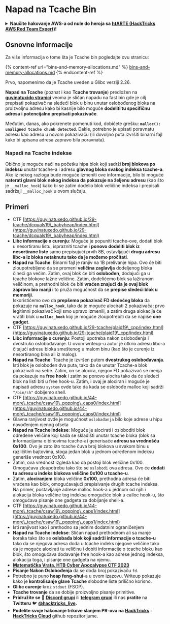 # Napad na Tcache Bin

<details>

<summary><strong>Naučite hakovanje AWS-a od nule do heroja sa</strong> <a href="https://training.hacktricks.xyz/courses/arte"><strong>htARTE (HackTricks AWS Red Team Expert)</strong></a><strong>!</strong></summary>

Drugi načini podrške HackTricks-u:

* Ako želite da vidite **vašu kompaniju reklamiranu na HackTricks-u** ili **preuzmete HackTricks u PDF formatu** proverite [**PLANOVE ZA PRIJAVU**](https://github.com/sponsors/carlospolop)!
* Nabavite [**zvanični PEASS & HackTricks swag**](https://peass.creator-spring.com)
* Otkrijte [**Porodicu PEASS**](https://opensea.io/collection/the-peass-family), našu kolekciju ekskluzivnih [**NFT-ova**](https://opensea.io/collection/the-peass-family)
* **Pridružite se** 💬 [**Discord grupi**](https://discord.gg/hRep4RUj7f) ili [**telegram grupi**](https://t.me/peass) ili nas **pratite** na **Twitteru** 🐦 [**@hacktricks\_live**](https://twitter.com/hacktricks\_live)**.**
* **Podelite svoje hakovanje trikove slanjem PR-ova na** [**HackTricks**](https://github.com/carlospolop/hacktricks) i [**HackTricks Cloud**](https://github.com/carlospolop/hacktricks-cloud) github repozitorijume.

</details>

## Osnovne informacije

Za više informacija o tome šta je Tcache bin pogledajte ovu stranicu:

{% content-ref url="bins-and-memory-allocations.md" %}
[bins-and-memory-allocations.md](bins-and-memory-allocations.md)
{% endcontent-ref %}

Prvo, napomenimo da je Tcache uveden u Glibc verziji 2.26.

**Napad na Tcache** (poznat i kao **Tcache trovanje**) predložen na [**guyinatuxido stranici**](https://guyinatuxedo.github.io/29-tcache/tcache\_explanation/index.html) veoma je sličan napadu na fast bin gde je cilj prepisati pokazivač na sledeći blok u binu unutar oslobođenog bloka na proizvoljnu adresu kako bi kasnije bilo moguće **dodeliti tu specifičnu adresu i potencijalno prepisati pokazivače**.

Međutim, danas, ako pokrenete pomenuti kod, dobićete grešku: **`malloc(): unaligned tcache chunk detected`**. Dakle, potrebno je upisati poravnatu adresu kao adresu u novom pokazivaču (ili dovoljno puta izvršiti binarni fajl kako bi upisana adresa zapravo bila poravnata).

### Napadi na Tcache indekse

Obično je moguće naći na početku hipa blok koji sadrži **broj blokova po indeksu** unutar tcache-a i adresu **glavnog bloka svakog indeksa tcache-a**. Ako iz nekog razloga bude moguće izmeniti ove informacije, bilo bi moguće **naterati glavni blok nekog indeksa da pokazuje na željenu adresu** (kao što je `__malloc_hook`) kako bi se zatim dodelio blok veličine indeksa i prepisali sadržaji `__malloc_hook` u ovom slučaju.

## Primeri

* CTF [https://guyinatuxedo.github.io/29-tcache/dcquals19\_babyheap/index.html](https://guyinatuxedo.github.io/29-tcache/dcquals19\_babyheap/index.html)
* **Libc informacije o curenju**: Moguće je popuniti tcache-ove, dodati blok u nesortiranu listu, isprazniti tcache i **ponovo dodeliti blok iz nesortirane liste** samo prepisujući prvih 8B, ostavljajući **drugu adresu libc-a iz bloka netaknutu tako da je možemo pročitati**.
* **Napad na Tcache**: Binarni fajl je ranjiv na 1B prelivanje hipa. Ovo će biti zloupotrebljeno da se promeni **veličina zaglavlja** dodeljenog bloka čineći ga većim. Zatim, ovaj blok će biti **oslobođen**, dodajući ga u tcache blokove lažne veličine. Zatim, dodelićemo blok sa lažiranom veličinom, a prethodni blok će biti **vraćen znajući da je ovaj blok zapravo bio manji** i to pruža mogućnost da se **prepise sledeći blok u memoriji**.\
Iskoristićemo ovo da **prepšemo pokazivač FD sledećeg bloka** da pokazuje na **`malloc_hook`**, tako da je moguće alocirati 2 pokazivača: prvo legitimni pokazivač koji smo upravo izmenili, a zatim druga alokacija će vratiti blok u **`malloc_hook`** koji je moguće zloupotrebiti da se napiše **one gadget**.
* CTF [https://guyinatuxedo.github.io/29-tcache/plaid19\_cpp/index.html](https://guyinatuxedo.github.io/29-tcache/plaid19\_cpp/index.html)
* **Libc informacije o curenju**: Postoji upotreba nakon oslobođenja i dvostruko oslobođavanje. U ovom writeup-u autor je otkrio adresu libc-a čitajući adresu bloka smeštenog u malom binu (kao što je curenje iz nesortiranog bina ali iz malog).
* **Napad na Tcache**: Tcache je izvršen putem **dvostrukog oslobođavanja**. Isti blok je oslobođen dva puta, tako da će unutar Tcache-a blok pokazivati na sebe. Zatim, on se alocira, njegov FD pokazivač se menja da pokazuje na **free hook** i zatim se ponovo alocira tako da će sledeći blok na listi biti u free hook-u. Zatim, i ovaj je alociran i moguće je napisati adresu `system` ovde tako da kada se oslobođe malloc koji sadrži `"/bin/sh"` dobijemo shell.
* CTF [https://guyinatuxedo.github.io/44-more\_tcache/csaw19\_popping\_caps0/index.html](https://guyinatuxedo.github.io/44-more\_tcache/csaw19\_popping\_caps0/index.html)
* Glavna ranjivost ovde je mogućnost `oslobađanja` bilo koje adrese u hipu navođenjem njenog ofseta
* **Napad na Tcache indekse**: Moguće je alocirati i osloboditi blok određene veličine koji kada se skladišti unutar tcache bloka (blok sa informacijama o binovima tcache-a) generisaće **adresu sa vrednošću 0x100**. Ovo je zato što tcache čuva broj blokova u svakom binu u različitim bajtovima, stoga jedan blok u jednom određenom indeksu generiše vrednost 0x100.
* Zatim, ova vrednost izgleda kao da postoji blok veličine 0x100. Omogućava zloupotrebu tako što se `oslobodi` ova adresa. Ovo će **dodati tu adresu u indeks blokova veličine 0x100 u tcache-u**.
* Zatim, **alociranjem** bloka veličine **0x100**, prethodna adresa će biti vraćena kao blok, omogućavajući prepisivanje drugih tcache indeksa.\
Na primer, postavljanje adrese malloc hook-a u jednom od njih i alokacija bloka veličine tog indeksa omogućiće blok u calloc hook-u, što omogućava pisanje one gadgeta za dobijanje shell-a.
* CTF [https://guyinatuxedo.github.io/44-more\_tcache/csaw19\_popping\_caps1/index.html](https://guyinatuxedo.github.io/44-more\_tcache/csaw19\_popping\_caps1/index.html)
* Isti ranjivost kao i prethodno sa jednim dodatnim ograničenjem
* **Napad na Tcache indekse**: Sličan napad prethodnom ali sa manje koraka tako što se **oslobađa blok koji sadrži informacije o tcache-u** tako da se njegova adresa doda u tcache indeks njegove veličine tako da je moguće alocirati tu veličinu i dobiti informacije o tcache bloku kao blok, što omogućava dodavanje free hook-a kao adrese jednog indeksa, alokacija toga, i pisanje one gadgeta na njemu.
* [**Matematička Vrata. HTB Cyber Apocalypse CTF 2023**](https://7rocky.github.io/en/ctf/other/htb-cyber-apocalypse/math-door/)
* **Pisanje Nakon Oslobođenja** da se doda broj pokazivaču `fd`.
* Potrebno je puno **heap feng-shui**-a u ovom izazovu. Writeup pokazuje kako je **kontrolisanje glave Tcache** slobodne liste prilično korisno.
* **Glibc curenje** kroz `stdout` (FSOP).
* **Tcache trovanje** da se dobije proizvoljno pisanje primitive.
* **Pridružite se** 💬 [**Discord grupi**](https://discord.gg/hRep4RUj7f) ili [**telegram grupi**](https://t.me/peass) ili nas **pratite** na **Twitteru** 🐦 [**@hacktricks\_live**](https://twitter.com/hacktricks\_live)**.**
* **Podelite svoje hakovanje trikove slanjem PR-ova na** [**HackTricks**](https://github.com/carlospolop/hacktricks) i [**HackTricks Cloud**](https://github.com/carlospolop/hacktricks-cloud) github repozitorijume.
